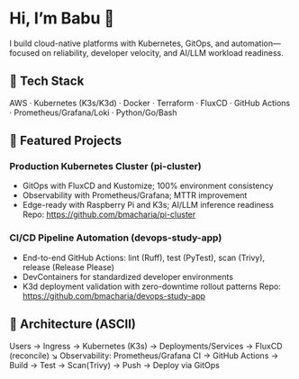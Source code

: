 
# Hi, I’m Babu 👋
I build cloud-native platforms with Kubernetes, GitOps, and automation—focused on reliability, developer velocity, and AI/LLM workload readiness.

## 🔧 Tech Stack
AWS · Kubernetes (K3s/K3d) · Docker · Terraform · FluxCD · GitHub Actions · Prometheus/Grafana/Loki · Python/Go/Bash

## 🚀 Featured Projects
### Production Kubernetes Cluster (pi-cluster)
- GitOps with FluxCD and Kustomize; 100% environment consistency
- Observability with Prometheus/Grafana; MTTR improvement
- Edge-ready with Raspberry Pi and K3s; AI/LLM inference readiness
Repo: https://github.com/bmacharia/pi-cluster

### CI/CD Pipeline Automation (devops-study-app)
- End-to-end GitHub Actions: lint (Ruff), test (PyTest), scan (Trivy), release (Release Please)
- DevContainers for standardized developer environments
- K3d deployment validation with zero-downtime rollout patterns
Repo: https://github.com/bmacharia/devops-study-app

## 🧭 Architecture (ASCII)
Users → Ingress → Kubernetes (K3s) → Deployments/Services → FluxCD (reconcile)
                              ↘ Observability: Prometheus/Grafana
CI → GitHub Actions → Build → Test → Scan(Trivy) → Push → Deploy via GitOps
